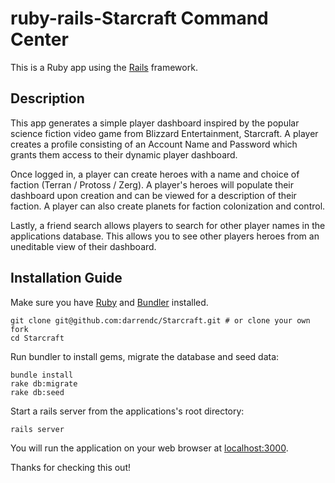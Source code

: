 # ruby-rails-Starcraft Command Center

This is a Ruby app using the [Rails](http://rubyonrails.org) framework.

## Description

This app generates a simple player dashboard inspired by the popular science fiction video game from Blizzard Entertainment, Starcraft.
A player creates a profile consisting of an Account Name and Password which grants them access to their dynamic player dashboard.

Once logged in, a player can create heroes with a name and choice of faction (Terran / Protoss / Zerg).
A player's heroes will populate their dashboard upon creation and can be viewed for a description of their faction.
A player can also create planets for faction colonization and control.

Lastly, a friend search allows players to search for other player names in the applications database. This allows you to see other players heroes from an uneditable view of their dashboard.

## Installation Guide

Make sure you have [Ruby](https://www.ruby-lang.org) and [Bundler](http://bundler.io) installed.

```
git clone git@github.com:darrendc/Starcraft.git # or clone your own fork
cd Starcraft
```
Run bundler to install gems, migrate the database and seed data:
```
bundle install
rake db:migrate
rake db:seed
```

Start a rails server from the applications's root directory:

```
rails server
```

You will run the application on your web browser at [localhost:3000](http://localhost:3000/).

Thanks for checking this out!
